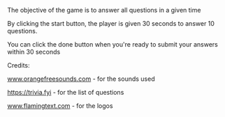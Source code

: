 The objective of the game is to answer all questions in a given time

By clicking the start button, the player is given 30 seconds to answer 10 questions.

You can click the done button when you're ready to submit your answers within 30 seconds

Credits:

www.orangefreesounds.com - for the sounds used

https://trivia.fyi - for the list of questions

www.flamingtext.com - for the logos